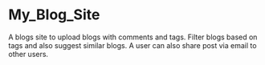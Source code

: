 # My_Blog_Site

A blogs site to upload blogs with comments and tags. Filter blogs based on tags and also suggest similar blogs. 
A user can also share post via email to other users.
